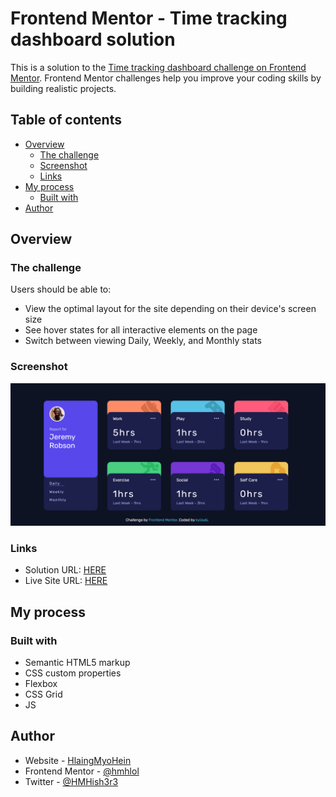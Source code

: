 # Frontend Mentor - Time tracking dashboard solution

This is a solution to the [Time tracking dashboard challenge on Frontend Mentor](https://www.frontendmentor.io/challenges/time-tracking-dashboard-UIQ7167Jw). Frontend Mentor challenges help you improve your coding skills by building realistic projects. 

## Table of contents

- [Overview](#overview)
  - [The challenge](#the-challenge)
  - [Screenshot](#screenshot)
  - [Links](#links)
- [My process](#my-process)
  - [Built with](#built-with)
- [Author](#author)

## Overview

### The challenge

Users should be able to:

- View the optimal layout for the site depending on their device's screen size
- See hover states for all interactive elements on the page
- Switch between viewing Daily, Weekly, and Monthly stats

### Screenshot

![](screenshot.png)

### Links

- Solution URL: [HERE](https://github.com/hlaingmyohein/hlaingmyohein.github.io/tree/main/font-end-mentor/time-tracking-dashboard)
- Live Site URL: [HERE](https://hlaingmyohein.github.io/font-end-mentor/time-tracking-dashboard/)

## My process

### Built with

- Semantic HTML5 markup
- CSS custom properties
- Flexbox
- CSS Grid
- JS

## Author

- Website - [HlaingMyoHein](https://hlaingmyohein.github.io/)
- Frontend Mentor - [@hmhlol](https://www.frontendmentor.io/profile/hmhlol)
- Twitter - [@HMHish3r3](https://twitter.com/HMHish3r3)




